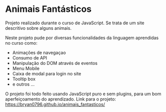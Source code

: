 <h1> Animais Fantásticos </h1>

Projeto realizado durante o curso de JavaScript.
Se trata de um site descritivo sobre alguns animais.

Neste projeto pude por diversas funcionalidades da linguagem aprendidas no curso como:

  * Animações de navegaçao
  * Consumo de API
  * Manipulação do DOM através de eventos
  * Menu Mobile
  * Caixa de modal para login no site
  * Tooltip box
  * e outros ...

O projeto foi todo feito usando JavaScript puro e sem plugins, para um bom aperfeiçoamento do aprendizado.
Link para o projeto: https://bryan0796.github.io/animais_fantasticos/
